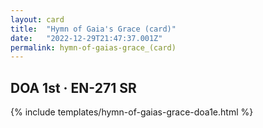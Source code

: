```yaml
---
layout: card
title:  "Hymn of Gaia's Grace (card)"
date:   "2022-12-29T21:47:37.001Z"
permalink: hymn-of-gaias-grace_(card)
---
```


## DOA 1st &middot; EN-271 SR

{% include templates/hymn-of-gaias-grace-doa1e.html %}
